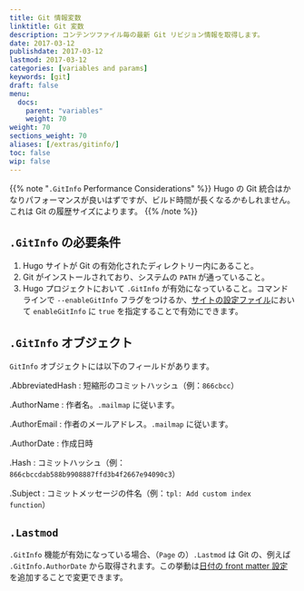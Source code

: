 ```yaml
---
title: Git 情報変数
linktitle: Git 変数
description: コンテンツファイル毎の最新 Git リビジョン情報を取得します。
date: 2017-03-12
publishdate: 2017-03-12
lastmod: 2017-03-12
categories: [variables and params]
keywords: [git]
draft: false
menu:
  docs:
    parent: "variables"
    weight: 70
weight: 70
sections_weight: 70
aliases: [/extras/gitinfo/]
toc: false
wip: false
---
```


{{% note "`.GitInfo` Performance Considerations"  %}}
Hugo の Git 統合はかなりパフォーマンスが良いはずですが、ビルド時間が長くなる*かも*しれません。これは Git の履歴サイズによります。
{{% /note %}}

## `.GitInfo` の必要条件

1. Hugo サイトが Git の有効化されたディレクトリー内にあること。
2. Git がインストールされており、システムの `PATH` が通っていること。
3. Hugo プロジェクトにおいて `.GitInfo` が有効になっていること。コマンドラインで `--enableGitInfo` フラグをつけるか、[サイトの設定ファイル][configuration]において `enableGitInfo` に `true` を指定することで有効にできます。

## `.GitInfo` オブジェクト

`GitInfo` オブジェクトには以下のフィールドがあります。

.AbbreviatedHash
: 短縮形のコミットハッシュ（例：`866cbcc`）

.AuthorName
: 作者名。`.mailmap` に従います。

.AuthorEmail
: 作者のメールアドレス。`.mailmap` に従います。

.AuthorDate
: 作成日時

.Hash
: コミットハッシュ（例：`866cbccdab588b9908887ffd3b4f2667e94090c3`）

.Subject
: コミットメッセージの件名（例：`tpl: Add custom index function`）

## `.Lastmod`

`.GitInfo` 機能が有効になっている場合、（`Page` の）`.Lastmod` は Git の、例えば `.GitInfo.AuthorDate` から取得されます。この挙動は[日付の front matter 設定](/getting-started/configuration/#configure-front-matter)を追加することで変更できます。

[configuration]: /getting-started/configuration/
